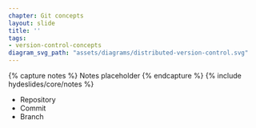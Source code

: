 ```yaml
---
chapter: Git concepts
layout: slide
title: ''
tags:
- version-control-concepts
diagram_svg_path: "assets/diagrams/distributed-version-control.svg"
---
```


{% capture notes %}
Notes placeholder
{% endcapture %}
{% include hydeslides/core/notes %}

* Repository
* Commit
* Branch
